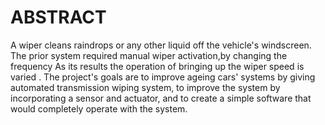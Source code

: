 # ABSTRACT
A wiper cleans raindrops or any other liquid off the vehicle's windscreen. The prior system required manual wiper activation,by changing the frequency As its results the operation of bringing up the wiper speed is varied . The project's goals are to improve ageing cars' systems by giving automated transmission wiping system, to improve the system by incorporating a sensor and actuator, and to create a simple software that would completely operate with the system.

